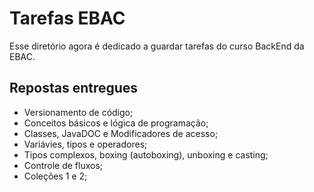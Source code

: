 # Tarefas EBAC
Esse diretório agora é dedicado a guardar tarefas do curso BackEnd da EBAC.

## Repostas entregues

- Versionamento de código;
- Conceitos básicos e lógica de programação;
- Classes, JavaDOC e Modificadores de acesso;
- Variávies, tipos e operadores;
- Tipos complexos, boxing (autoboxing), unboxing e casting;
- Controle de fluxos;
- Coleções 1 e 2;
